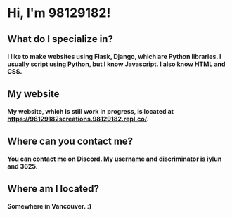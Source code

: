 # Hi, I'm 98129182!
## What do I specialize in?
#### I like to make websites using Flask, Django, which are Python libraries. I usually script using Python, but I know Javascript. I also know HTML and CSS.
## My website
#### My website, which is still work in progress, is located at https://98129182screations.98129182.repl.co/.
## Where can you contact me?
#### You can contact me on Discord. My username and discriminator is iylun and 3625.
## Where am I located?
#### Somewhere in Vancouver. :)
